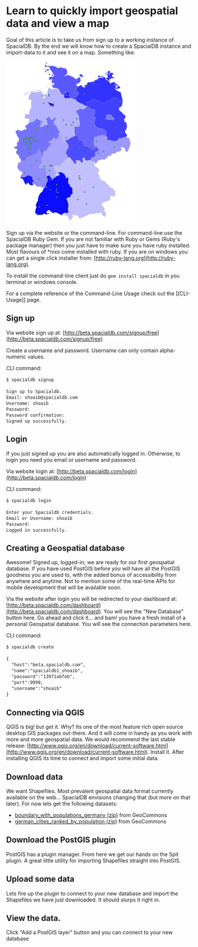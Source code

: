 # Learn to quickly import geospatial data and view a map

Goal of this article is to take us from sign up to a working instance of SpacialDB. By the end we will know how to create a SpacialDB instance and import-data to it and see it on a map. Something like:

![German Cities](/img/German-Cities.png)

Sign up via the website or the command-line. For command-line use the SpacialDB Ruby Gem. If you are not familiar with Ruby or Gems (Ruby's package manager) then you just have to make sure you have ruby installed. Most flavours of *nixs come installed with ruby. If you are on windows you can get a single click installer from: [http://ruby-lang.org](http://ruby-lang.org).

To install the command-line client just do `gem install spacialdb` in you terminal or windows console.

For a complete reference of the Command-Line Usage check out the [[CLI-Usage]] page.

## Sign up

Via website sign up at: [http://beta.spacialdb.com/signup/free](http://beta.spacialdb.com/signup/free)

Create a username and password. Username can only contain alpha-numeric values. 

CLI command:

```console
$ spacialdb signup

Sign up to Spacialdb.
Email: shoaib@spacialdb.com
Username: shoaib
Password: 
Password confirmation: 
Signed up successfully.
```


## Login

If you just signed up you are also automatically logged in. Otherwise, to login you need you email or username and password.

Via website login at: [http://beta.spacialdb.com/login](http://beta.spacialdb.com/login)

CLI command:

```console
$ spacialdb login

Enter your Spacialdb credentials.
Email or Username: shoaib
Password: 
Logged in successfully.
```

## Creating a Geospatial database

Awesome! Signed up, logged-in; we are ready for our first geospatial database. If you have used PostGIS before you will have all the PostGIS goodness you are used to, with the added bonus of accessibility from anywhere and anytime. Not to mention some of the real-time APIs for mobile development that will be available soon.

Via the website after login you will be redirected to your dashboard at: [http://beta.spacialdb.com/dashboard](http://beta.spacialdb.com/dashboard). You will see the "New Database" button here. Go ahead and click it... and bam! you have a fresh install of a personal Geospatial database. You will see the connection parameters here.

CLI command:

```console
$ spacialdb create

{
  "host":"beta.spacialdb.com",
  "name":"spacialdb1_shoaib",
  "password":"13971abfeb",
  "port":9999,
  "username":"shoaib"
}
```

## Connecting via QGIS

QGIS is big! but get it. Why? Its one of the most feature rich open source desktop GIS packages out-there. And it will come in handy as you work with more and more geospatial data. We would recommend the last stable release: [http://www.qgis.org/en/download/current-software.html](http://www.qgis.org/en/download/current-software.html). Install it. After installing QGIS its time to connect and import some initial data.

## Download data

We want Shapefiles. Most prevalent geospatial data format currently available on the web... SpacialDB envisions changing that (but more on that later). For now lets get the following datasets:

* [boundary_with_populations_germany (zip)](http://j.mp/iwO6Ee) from GeoCommons
* [german_cities_ranked_by_population (zip)](http://j.mp/mc5sEc) from GeoCommons

## Download the PostGIS plugin

PostGIS has a plugin manager. From here we get our hands on the Spit plugin. A great little utility for importing Shapefiles straight into PostGIS.

## Upload some data

Lets fire up the plugin to connect to your new database and import the Shapefiles we have just downloaded. It should slurps it right in.

## View the data.

Click "Add a PostGIS layer" button and you can connect to your new database 

